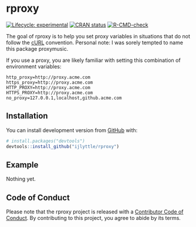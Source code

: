 
<!-- README.md is generated from README.Rmd. Please edit that file -->

# rproxy

<!-- badges: start -->

[![Lifecycle:
experimental](https://img.shields.io/badge/lifecycle-experimental-orange.svg)](https://www.tidyverse.org/lifecycle/#experimental)
[![CRAN
status](https://www.r-pkg.org/badges/version/rproxy)](https://CRAN.R-project.org/package=rproxy)
[![R-CMD-check](https://github.com/ijlyttle/rproxy/workflows/R-CMD-check/badge.svg)](https://github.com/ijlyttle/rproxy/actions)

<!-- badges: end -->

The goal of rproxy is to help you set proxy variables in situations that
do not follow the [cURL](https://curl.se/) convention. Personal note: I
was sorely tempted to name this package proxymusic.

If you use a proxy, you are likely familiar with setting this
combination of environment variables:

    http_proxy=http://proxy.acme.com
    https_proxy=http://proxy.acme.com
    HTTP_PROXY=http://proxy.acme.com
    HTTPS_PROXY=http://proxy.acme.com
    no_proxy=127.0.0.1,localhost,github.acme.com

## Installation

You can install development version from [GitHub](https://github.com/)
with:

``` r
# install.packages("devtools")
devtools::install_github("ijlyttle/rproxy")
```

## Example

Nothing yet.

## Code of Conduct

Please note that the rproxy project is released with a [Contributor Code
of
Conduct](https://contributor-covenant.org/version/2/0/CODE_OF_CONDUCT.html).
By contributing to this project, you agree to abide by its terms.
